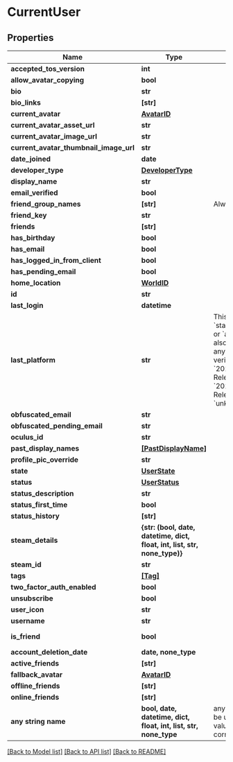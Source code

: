 # CurrentUser


## Properties
Name | Type | Description | Notes
------------ | ------------- | ------------- | -------------
**accepted_tos_version** | **int** |  | 
**allow_avatar_copying** | **bool** |  | 
**bio** | **str** |  | 
**bio_links** | **[str]** |  | 
**current_avatar** | [**AvatarID**](AvatarID.md) |  | 
**current_avatar_asset_url** | **str** |  | 
**current_avatar_image_url** | **str** |  | 
**current_avatar_thumbnail_image_url** | **str** |  | 
**date_joined** | **date** |  | 
**developer_type** | [**DeveloperType**](DeveloperType.md) |  | 
**display_name** | **str** |  | 
**email_verified** | **bool** |  | 
**friend_group_names** | **[str]** | Always empty array. | 
**friend_key** | **str** |  | 
**friends** | **[str]** |  | 
**has_birthday** | **bool** |  | 
**has_email** | **bool** |  | 
**has_logged_in_from_client** | **bool** |  | 
**has_pending_email** | **bool** |  | 
**home_location** | [**WorldID**](WorldID.md) |  | 
**id** | **str** |  | 
**last_login** | **datetime** |  | 
**last_platform** | **str** | This can be &#x60;standalonewindows&#x60; or &#x60;android&#x60;, but can also pretty much be any random Unity verison such as &#x60;2019.2.4-801-Release&#x60; or &#x60;2019.2.2-772-Release&#x60; or even &#x60;unknownplatform&#x60;. | 
**obfuscated_email** | **str** |  | 
**obfuscated_pending_email** | **str** |  | 
**oculus_id** | **str** |  | 
**past_display_names** | [**[PastDisplayName]**](PastDisplayName.md) |  | 
**profile_pic_override** | **str** |  | 
**state** | [**UserState**](UserState.md) |  | 
**status** | [**UserStatus**](UserStatus.md) |  | 
**status_description** | **str** |  | 
**status_first_time** | **bool** |  | 
**status_history** | **[str]** |  | 
**steam_details** | **{str: (bool, date, datetime, dict, float, int, list, str, none_type)}** |  | 
**steam_id** | **str** |  | 
**tags** | [**[Tag]**](Tag.md) |  | 
**two_factor_auth_enabled** | **bool** |  | 
**unsubscribe** | **bool** |  | 
**user_icon** | **str** |  | 
**username** | **str** |  | 
**is_friend** | **bool** |  | defaults to False
**account_deletion_date** | **date, none_type** |  | [optional] 
**active_friends** | **[str]** |  | [optional] 
**fallback_avatar** | [**AvatarID**](AvatarID.md) |  | [optional] 
**offline_friends** | **[str]** |  | [optional] 
**online_friends** | **[str]** |  | [optional] 
**any string name** | **bool, date, datetime, dict, float, int, list, str, none_type** | any string name can be used but the value must be the correct type | [optional]

[[Back to Model list]](../README.md#documentation-for-models) [[Back to API list]](../README.md#documentation-for-api-endpoints) [[Back to README]](../README.md)


